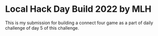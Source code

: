 # Local Hack Day Build 2022 by MLH
This is my submission for building a connect four game as a part of daily challenge of day 5 of this challenge.
